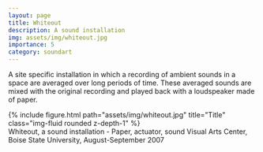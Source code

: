 ```yaml
---
layout: page
title: Whiteout
description: A sound installation 
img: assets/img/whiteout.jpg
importance: 5
category: soundart
---
```


A site specific installation in which a recording of ambient sounds in a space are averaged over long periods of time. These averaged sounds are mixed with the original recording and played back with a loudspeaker made of paper.



<div class="row">
    <div class="col-sm mt-3 mt-md-0">
        {% include figure.html path="assets/img/whiteout.jpg" title="Title" class="img-fluid rounded z-depth-1" %}
    </div>
</div>
<div class="caption">
    Whiteout, a sound installation - Paper, actuator, sound
    Visual Arts Center, Boise State University, August-September 2007

</div>




